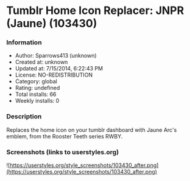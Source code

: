 # Tumblr Home Icon Replacer: JNPR (Jaune) (103430)

### Information
- Author: Sparrows413 (unknown)
- Created at: unknown
- Updated at: 7/15/2014, 6:22:43 PM
- License: NO-REDISTRIBUTION
- Category: global
- Rating: undefined
- Total installs: 66
- Weekly installs: 0


### Description
Replaces the home icon on your tumblr dashboard with Jaune Arc's emblem, from the Rooster Teeth series RWBY.


### Screenshots (links to userstyles.org)
![https://userstyles.org/style_screenshots/103430_after.png](https://userstyles.org/style_screenshots/103430_after.png)


